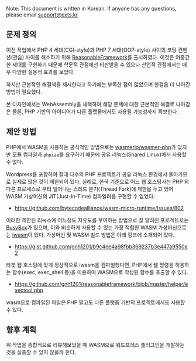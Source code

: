 Note: This document is written in Korean. If anyone has any questions, please email support@exts.kr

## 문제 정의
이전 작업에서 PHP 4 세대(CGI-style)과 PHP 7 세대(OOP-style) 사이의 코딩 컨벤션(관습) 차이를 해소하기 위해 [ReasonableFramework](https://github.com/gnh1201/reasonableframework)를 출시하였다. 이것은 어중간한 세대를 구현하기 때문에 학문적 관점에선 비판받을 수 있으나 산업적 관점에서는 매우 다양한 실용적 효과를 보았다.

하지만 근본적인 해결책을 제시한다고 하기에는 부족한 점이 많았으며 한걸음 더 나아간 방법이 필요했다.

본 디자인에서는 WebAssembly을 채택하여 해당 문제에 대한 근본적인 해결로 나아감은 물론, PHP 기반의 아이디어가 다른 플랫폼에서도 사용될 가능성까지 확보한다.

## 제안 방법
PHP에서 WASM을 사용하는 공식적인 방법으로는 [wasmerio/wasmer-php](https://github.com/wasmerio/wasmer-php)가 있지만 모듈 컴파일과 `phpize`를 요구하기 때문에 공유 리눅스(Shared Linux)에서 사용할 수 없다.

Wordpress를 포함하여 절대 다수의 PHP 프로젝트가 공유 리눅스 환경에서 돌아가므로 실제로 많은 것이 제한되어 있다. 실례로, 한국 기준으로 어느 웹 호스팅사는 PHP 외 다른 프로세스로 부터 일어나는 스레드 분기(Thread Fork)에 제한을 두고 있어 WASM 가상머신의 JIT(Just-In-Time) 컴파일러를 구현할 수 없었다.

  * https://github.com/bytecodealliance/wasm-micro-runtime/issues/802

이러한 제한된 리눅스에 어느정도 자유도를 부여하는 방법으로 잘 알려진 프로젝트로는 [BusyBox](https://busybox.net/)가 있으며, 이와 비슷하게 사용할 수 있는 가장 적합한 WASM 가상머신으로는 [iwasm](https://github.com/bytecodealliance/wasm-micro-runtime)이 있다. 가상머신 및 WASM 빌드 방법은 아래 링크에 소개되어 있다.

  * https://gist.github.com/gnh1201/b9c4ee4a98fbb369237b3e447a9550a2

타겟 웹 호스팅에 맞게 정상적으로 iwasm을 컴파일했다면, PHP에서 쉘 명령을 허용하는 함수(exec, exec_shell 등)을 이용하여 WASM으로 작성된 함수를 호출할 수 있다.

  * https://github.com/gnh1201/reasonableframework/blob/master/helper/exectool.php

wasm으로 컴파일된 파일은 PHP 말고도 다른 플랫폼 기반의 프로젝트에서도 사용할 수 있다.

## 향후 계획
위 작업을 종합적으로 리뷰해보았을 때 WASM으로 워드프레스 플러그인을 개발하는 것을 실증할 수 있지 않을까 한다.
